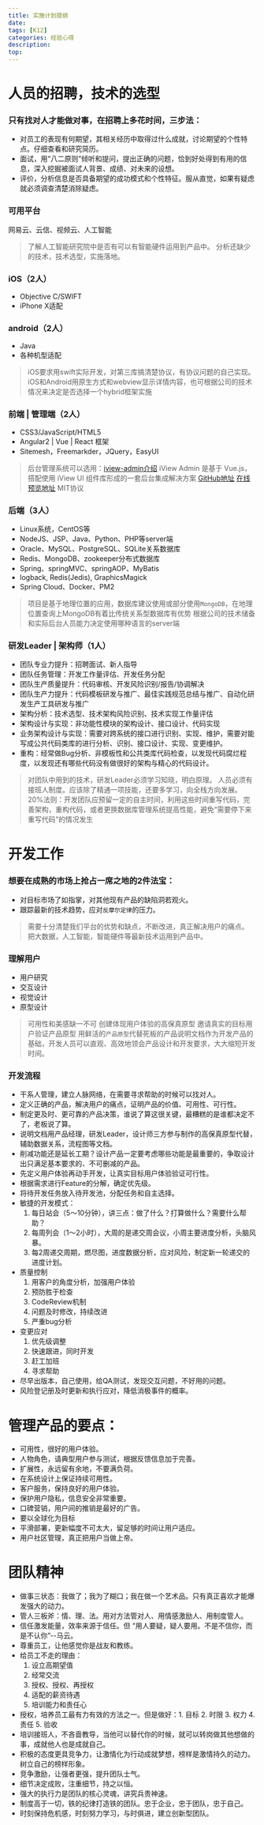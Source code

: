```yaml
---
title: 实施计划提纲
date: 
tags: [K12]
categories: 经验心得
description: 
top: 
---
```

# 人员的招聘，技术的选型
### 只有找对人才能做对事，在招聘上多花时间，三步法：
- 对员工的表现有何期望，其相关经历中取得过什么成就，讨论期望的个性特点。仔细查看和研究简历。
- 面试，用“八二原则”倾听和提问，提出正确的问题，恰到好处得到有用的信息，深入挖掘被面试人背景、成绩、对未来的设想。
- 评价，分析信息是否具备期望的成功模式和个性特征。服从直觉，如果有疑虑就必须调查清楚消除疑虑。

### 可用平台
网易云、云信、视频云、人工智能

> 了解人工智能研究院中是否有可以有智能硬件运用到产品中。
> 分析还缺少的技术，技术选型，实施落地。

### iOS（2人）
- Objective C/SWIFT
- iPhone X适配

### android（2人）
- Java
- 各种机型适配

> iOS要求用swift实际开发，对第三库搞清楚协议，有协议问题的自己实现。
> iOS和Android用原生方式和webview显示详情内容，也可根据公司的技术情况来决定是否选择一个hybrid框架实施

### 前端 | 管理端（2人）
- CSS3/JavaScript/HTML5
- Angular2 | Vue | React 框架
- Sitemesh，Freemarkder，JQuery，EasyUI

> 后台管理系统可以选用：[iview-admin介绍](https://juejin.im/post/59e6a995518825619a01c433)
iView Admin 是基于 Vue.js，搭配使用 iView UI 组件库形成的一套后台集成解决方案
[GitHub地址](https://github.com/iview/iview-admin)
[在线预览地址](https://iview.github.io/iview-admin)
MIT协议

### 后端（3人）
- Linux系统，CentOS等
- NodeJS、JSP、Java、Python、PHP等server端
- Oracle、MySQL、PostgreSQL、SQLite关系数据库
- Redis、MongoDB、zookeeper分布式数据库
- Spring、springMVC、springAOP、MyBatis
- logback, Redis(Jedis), GraphicsMagick
- Spring Cloud、Docker、PM2

> 项目是基于地理位置的应用，数据库建议使用或部分使用`MongoDB`，在地理位置查询上MongoDB有着比传统关系型数据库有优势
> 根据公司的技术储备和实际后台人员能力决定使用哪种语言的server端

### 研发Leader | 架构师（1人）
- 团队专业力提升：招聘面试、新人指导
- 团队任务管理：开发工作量评估、开发任务分配
- 团队生产质量提升：代码审核、开发风险识别/报告/协调解决
- 团队生产力提升：代码模板研发与推广、最佳实践规范总结与推广、自动化研发生产工具研发与推广
- 架构分析：技术选型、技术架构风险识别、技术实现工作量评估
- 架构设计与实现：非功能性模块的架构设计、接口设计、代码实现
- 业务架构设计与实现：需要对跨系统的接口进行识别、实现、维护，需要对能写成公共代码类库的进行分析、识别、接口设计、实现、变更维护。
- 重构：经常做Bug分析、非模板性和公共类库代码检查，以发现代码腐烂程度，以发现还有哪些代码没有做很好的架构与精心的代码设计。

> 对团队中用到的技术，研发Leader必须学习知晓，明白原理。
> 人员必须有接班人制度。应该除了精通一项技能，还要多学习，向全栈方向发展。
> 20%法则：开发团队应预留一定的自主时间，利用这些时间重写代码，完善架构，重构代码，或者更换数据库管理系统提高性能，避免“需要停下来重写代码”的情况发生

# 开发工作
### 想要在成熟的市场上抢占一席之地的2件法宝：
- 对目标市场了如指掌，对其他现有产品的缺陷洞若观火。
- 跟踪最新的技术趋势，应对`反摩尔定律`的压力。

> 需要十分清楚我们平台的优势和缺点，不断改进，真正解决用户的痛点。
> 把大数据，人工智能，智能硬件等最新技术运用到产品中。

### 理解用户
- 用户研究
- 交互设计
- 视觉设计
- 原型设计

> 可用性和美感缺一不可
> 创建体现用户体验的高保真原型
> 邀请真实的目标用户验证产品原型
> 用鲜活的`产品原型`代替死板的产品说明文档作为开发产品的基础，开发人员可以直观、高效地领会产品设计和开发要求，大大缩短开发时间。

### 开发流程
- 干系人管理，建立人脉网络，在需要寻求帮助的时候可以找对人。
- 定义正确的产品，解决用户的痛点，证明产品的价值、可用性、可行性。
- 制定更及时、更可靠的产品决策，谁说了算这很关键，最糟糕的是谁都决定不了，老板说了算。
- 说明文档用产品经理，研发Leader，设计师三方参与制作的高保真原型代替，辅助数据关系，流程图等文档。
- 削减功能还是延长工期？设计产品一定要考虑哪些功能是最重要的，争取设计出只满足基本要求的、不可删减的产品。
- 先定义用户体验再动手开发，让真实目标用户体验验证可行性。
- 根据需求进行Feature的分解，确定优先级。
- 将待开发任务放入待开发池，分配任务和自主选择。
- 敏捷的开发模式：
	1. 每日站会（5～10分钟），讲三点：做了什么？打算做什么？需要什么帮助？
	1. 每周列会（1～2小时），大周的是递交周会议，小周主要进度分析，头脑风暴。
	1. 每2周递交周期，燃尽图，进度数据分析，应对风险，制定新一轮递交的进度计划。
- 质量控制
	1. 用客户的角度分析，加强用户体验
	1. 预防胜于检查
	1. CodeReview机制
	1. 问题及时修改，持续改进
	1. 严重bug分析
- 变更应对
	1. 优先级调整
	1. 快速跟进，同时开发
	1. 赶工加班
	1. 寻求帮助
- 尽早出版本，自己使用，给QA测试，发现交互问题，不好用的问题。
- 风险登记册及时更新和执行应对，降低消极事件的概率。

# 管理产品的要点：
- 可用性，很好的用户体验。
- 人物角色，请典型用户参与测试，根据反馈信息加于完善。
- 扩展性，永远留有余地，不要满负荷。
- 在系统设计上保证持续可用性。
- 客户服务，保持良好的用户体验。
- 保护用户隐私，信息安全非常重要。
- 口碑营销，用户间的推销是最好的广告。
- 要以全球化为目标
- 平滑部署，更新幅度不可太大，留足够的时间让用户适应。
- 用户社区管理，真正把用户当做上帝。

# 团队精神
- 做事三状态：我做了；我为了糊口；我在做一个艺术品。只有真正喜欢才能爆发强大的动力。
- 管人三板斧：情、理、法。用对方法管对人、用情感激励人、用制度管人。
- 信任激发能量，效率来源于信任。但 “用人要疑，疑人要用。不是不信你，而是不认你”--马云。
- 尊重员工，让他感觉你是战友和教练。
- 给员工不走的理由：
	1. 设立高期望值
	1. 经常交流
	1. 授权、授权、再授权
	1. 适配的薪资待遇
	1. 培训能力和责任心
- 授权，培养员工最有力有效的方法之一。但是做好：1. 目标 2. 时限 3. 权力 4. 责任 5. 验收
- 培训接班人，不吝啬教导，当他可以替代你的时候，就可以转岗做其他想做的事，成就他人也是成就自己。
- 积极的态度更具竞争力，让激情化为行动成就梦想，榜样是激情持久的动力。树立自己的榜样形象。
- 竞争激励，让强者更强，提升团队士气。
- 细节决定成败，注重细节，持之以恒。
- 强大的执行力是团队的核心灵魂，讲究兵贵神速。
- 制度高于一切，铁的纪律打造铁的团队。忠于企业，忠于团队，忠于自己。
- 时刻保持危机感，时刻努力学习，与时俱进，建立创新型团队。
